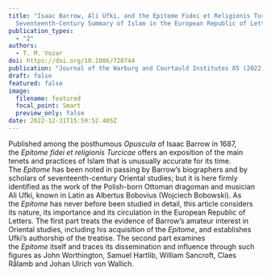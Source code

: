 ```yaml
---
title: "Isaac Barrow, Ali Ufki, and the Epitome Fidei et Religionis Turcicae: A
  Seventeenth-Century Summary of Islam in the European Republic of Letters"
publication_types:
  - "2"
authors:
  - T. M. Vozar
doi: https://doi.org/10.1086/720744
publication: "Journal of the Warburg and Courtauld Institutes 85 (2022): 145–163"
draft: false
featured: false
image:
  filename: featured
  focal_point: Smart
  preview_only: false
date: 2022-12-31T15:59:52.405Z
---
```

Published among the posthumous *Opuscula* of Isaac Barrow in 1687, the *Epitome fidei et religionis Turcicae* offers an exposition of the main tenets and practices of Islam that is unusually accurate for its time. The *Epitome* has been noted in passing by Barrow’s biographers and by scholars of seventeenth-century Oriental studies; but it is here firmly identified as the work of the Polish-born Ottoman dragoman and musician Ali Ufki, known in Latin as Albertus Bobovius (Wojciech Bobowski). As the *Epitome* has never before been studied in detail, this article considers its nature, its importance and its circulation in the European Republic of Letters. The first part treats the evidence of Barrow’s amateur interest in Oriental studies, including his acquisition of the *Epitome*, and establishes Ufki’s authorship of the treatise. The second part examines the *Epitome* itself and traces its dissemination and influence through such figures as John Worthington, Samuel Hartlib, William Sancroft, Claes Rålamb and Johan Ulrich von Wallich.